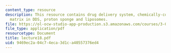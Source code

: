 ```yaml
---
content_type: resource
description: This resource contains drug delivery system, chemically-controlled DDS,
  matrix in DDS, proton sponge and liposomes.
file: https://ol-ocw-studio-app-production.s3.amazonaws.com/courses/3-051j-materials-for-biomedical-applications-spring-2006/9469ec2a04c74eca3d1ca40557376ed4_lecture18.pdf
file_type: application/pdf
resourcetype: Document
title: lecture18.pdf
uid: 9469ec2a-04c7-4eca-3d1c-a40557376ed4
---
```


